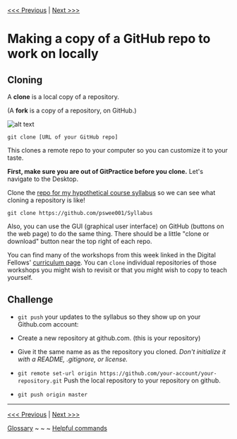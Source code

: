 [<<< Previous](gitchallenge.md) | [Next >>>](gitpullreq.md)

# Making a copy of a GitHub repo to work on locally

## Cloning

A **clone** is a local copy of a repository.  

(A **fork** is a copy of a repository, on GitHub.) 

![alt text][git-clone]

[git-clone]: https://github.com/jojokarlin/Git_DRI_Jan_2017/blob/master/images/git-clone.png "git-clone image from http://www.jonathanpberger.com/" 

`git clone [URL of your GitHub repo]`

This clones a remote repo to your computer so you can customize it to your taste. 

**First, make sure you are out of GitPractice before you clone.** Let's navigate to the Desktop. 

Clone the [repo for my hypothetical course syllabus](https://github.com/pswee001/Syllabus) so we can see what cloning a repository is like!

`git clone https://github.com/pswee001/Syllabus`

Also, you can use the GUI (graphical user interface) on GitHub (buttons on the web page) to do the same thing. There should be a little "clone or download" button near the top right of each repo. 

You can find many of the workshops from this week linked in the Digital Fellows' [curriculum page](https://gcdigitalfellows.github.io/january_2018_curriculum.html). You can `clone` individual repositories of those workshops you might wish to revisit or that you might wish to copy to teach yourself.

[dolly]: https://github.com/jojokarlin/Git_DRI_Jan_2017/blob/master/images/dolly.htm "Dolly the Sheep by Gary Henderson Attribution	Noncommercial	 Share Alike " 

## Challenge 

- `git push` your updates to the syllabus so they show up on your Github.com account:

- Create a new repository at github.com. (this is your repository)

- Give it the same name as as the repository you cloned.
*Don't initialize it with a README, .gitignore, or license.*

- `git remote set-url origin https://github.com/your-account/your-repository.git`
Push the local repository to your repository on github.

- `git push origin master`


___

[<<< Previous](gitchallenge.md) | [Next >>>](gitpullreq.md)

[Glossary](glossary.md) ~ ~ ~ [Helpful commands](helpfulcommands.md)
